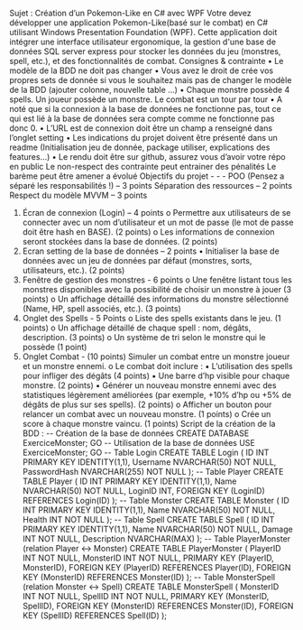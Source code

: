 ﻿Sujet : Création d’un Pokemon-Like en C# avec WPF 
Votre devez développer une application Pokemon-Like(basé  sur le 
combat) en C# utilisant Windows Presentation Foundation (WPF). Cette 
application doit intégrer une interface utilisateur ergonomique, la gestion 
d'une base de données SQL server express pour stocker les données du jeu 
(monstres, spell, etc.), et des fonctionnalités de combat. 
Consignes & contrainte 
• Le modèle de la BDD ne doit pas changer 
• Vous avez le droit de crée vos propres sets de donnée si vous le 
souhaitez mais pas de changer le modèle de la BDD (ajouter 
colonne, nouvelle table …) 
• Chaque monstre possède 4 spells. 
Un joueur possède un monstre. 
Le combat est un tour par tour 
• A noté que si la connexion à la base de données ne fonctionne 
pas, tout ce qui est lié à la base de données sera compte comme 
ne fonctionne pas donc 0. 
• L’URL est de connexion doit être un champ a renseigné dans 
l’onglet setting 
• Les indications du projet doivent être présenté dans un readme 
(Initialisation jeu de donnée, package utiliser, explications des 
features…) 
• Le rendu doit être sur github, assurez vous d’avoir votre répo en 
public 
Le non-respect des contrainte peut entrainer des pénalités 
Le barème peut être amener a évolué 
Objectifs du projet - - - 
POO (Pensez a séparé les responsabilités !) – 3 points 
Séparation des ressources – 2 points 
Respect du modèle MVVM – 3 points 
1. Écran de connexion (Login) – 4 points 
o Permettre aux utilisateurs de se connecter avec un nom d’utilisateur et un mot 
de passe (le mot de passe doit être hash en BASE). (2 points) 
o Les informations de connexion seront stockées dans la base de données. 
(2 points) 
2. Ecran setting de la base de données – 2 points 
• Initialiser la base de données avec un jeu de données par défaut (monstres, 
sorts, utilisateurs, etc.). (2 points) 
3. Fenêtre de gestion des monstres - 6 points 
o Une fenêtre listant tous les monstres disponibles avec la possibilité de choisir un 
monstre à jouer (3 points) 
o Un affichage détaillé des informations du monstre sélectionné (Name, HP, spell 
associés, etc.). (3 points) 
4. Onglet des Spells - 5 Points 
o Liste des spells existants dans le jeu. (1 points) 
o Un affichage détaillé de chaque spell : nom, dégâts, description. (3 points) 
o Un système de tri selon le monstre qui le possède (1 point) 
5. Onglet Combat - (10 points) 
Simuler un combat entre un monstre joueur et un monstre ennemi. 
o Le combat doit inclure : 
▪ L’utilisation des spells pour infliger des dégâts (4 points) 
▪ Une barre d’hp visible pour chaque monstre. (2 points) 
▪ Générer un nouveau monstre ennemi avec des statistiques légèrement 
améliorées (par exemple, +10% d’hp ou +5% de dégâts de plus sur ses 
spells). (2 points) 
o Afficher un bouton pour relancer un combat avec un nouveau monstre. (1 points) 
o Crée un score à chaque monstre vaincu. (1 points) 
Script de la création de la BDD :  -- Création de la base de données 
CREATE DATABASE ExerciceMonster; 
GO -- Utilisation de la base de données 
USE ExerciceMonster; 
GO -- Table Login 
CREATE TABLE Login ( 
ID INT PRIMARY KEY IDENTITY(1,1), 
Username NVARCHAR(50) NOT NULL, 
PasswordHash NVARCHAR(255) NOT NULL 
); -- Table Player 
CREATE TABLE Player ( 
ID INT PRIMARY KEY IDENTITY(1,1), 
Name NVARCHAR(50) NOT NULL, 
LoginID INT, 
FOREIGN KEY (LoginID) REFERENCES Login(ID) 
); -- Table Monster 
CREATE TABLE Monster ( 
ID INT PRIMARY KEY IDENTITY(1,1), 
Name NVARCHAR(50) NOT NULL, 
Health INT NOT NULL 
); -- Table Spell 
CREATE TABLE Spell ( 
ID INT PRIMARY KEY IDENTITY(1,1), 
Name NVARCHAR(50) NOT NULL, 
Damage INT NOT NULL, 
Description NVARCHAR(MAX) 
); -- Table PlayerMonster (relation Player <-> Monster) 
CREATE TABLE PlayerMonster ( 
PlayerID INT NOT NULL, 
MonsterID INT NOT NULL, 
PRIMARY KEY (PlayerID, MonsterID), 
FOREIGN KEY (PlayerID) REFERENCES Player(ID), 
FOREIGN KEY (MonsterID) REFERENCES Monster(ID) 
); -- Table MonsterSpell (relation Monster <-> Spell) 
CREATE TABLE MonsterSpell ( 
MonsterID INT NOT NULL, 
SpellID INT NOT NULL, 
PRIMARY KEY (MonsterID, SpellID), 
FOREIGN KEY (MonsterID) REFERENCES Monster(ID), 
FOREIGN KEY (SpellID) REFERENCES Spell(ID) 
); 